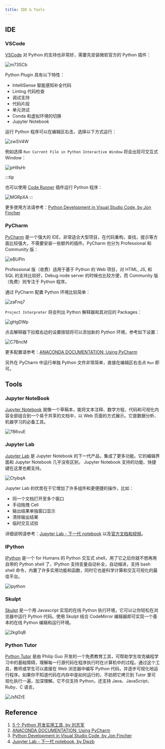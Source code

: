 ```yaml
---
title: IDE & Tools
---
```


## IDE

### VSCode

[VSCode](https://code.visualstudio.com/) 对 Python 的支持也非常好，需要先安装微软官方的 Python 插件：

<Img src='https://cosmos-x.oss-cn-hangzhou.aliyuncs.com/m73SCb.png' alt='m73SCb'/>

Python Plugin 具有以下特性：

- IntelliSense 智能感知补全代码
- Linting 代码检查
- 调试支持
- 代码片段
- 单元测试
- Conda 和虚拟环境的切换
- Jupyter Notebook

运行 Python 程序可以在编辑区右击，选择以下方式运行：

<Img w="280" src='https://cosmos-x.oss-cn-hangzhou.aliyuncs.com/zwSV4W.png' alt='zwSV4W'/>

例如选择 `Run Current File in Python Interactive Window` 将会出现可交互式 Window：

<Img src='https://cosmos-x.oss-cn-hangzhou.aliyuncs.com/pH9sHr.png' alt='pH9sHr'/>

:::tip

也可以使用 [Code Runner](https://marketplace.visualstudio.com/items?itemName=formulahendry.code-runner) 插件运行 Python 程序：

<Img w="500" align="left" src='https://cosmos-x.oss-cn-hangzhou.aliyuncs.com/MGRpXA.png' alt='MGRpXA'/>

:::

更多使用方法请参考：[Python Development in Visual Studio Code, by Jon Fincher](https://realpython.com/python-development-visual-studio-code/)

### PyCharm

[PyCharm](https://www.jetbrains.com/pycharm/) 是一个强大的 IDE，非常适合大型项目，在代码重构，查找，提示等方面比较强大，不需要安装一些额外的插件。PyCharm 也分为 Professional 和 Community 版：

<Img w="500" src='https://cosmos-x.oss-cn-hangzhou.aliyuncs.com/eBUPln.png' alt='eBUPln'/>

Professional 版（收费）适用于基于 Python 的 Web 项目，对 HTML, JS, 和 SQL 的支持比较好，Debug node server 的时候也比较方便，而 Community 版（免费）则专注于 Python 程序。

通过 PyCharm 配置 Python 环境比较简单：

<Img w="550" src='https://cosmos-x.oss-cn-hangzhou.aliyuncs.com/zaFnq7.png' alt='zaFnq7'/>

`Project Interpreter` 将会列出 Python 解释器和其对应的 Packages：

<Img w="650" src='https://cosmos-x.oss-cn-hangzhou.aliyuncs.com/gHgDWp.png' alt='gHgDWp'/>

点击解释器下拉框右边的设置按钮将可以添加新的 Python 环境，参考如下设置：

<Img w="650" src='https://cosmos-x.oss-cn-hangzhou.aliyuncs.com/C7BncM.png' alt='C7BncM'/>

更多配置请参考：[ANACONDA DOCUMENTATION: Using PyCharm](https://docs.anaconda.com/anaconda/user-guide/tasks/pycharm/)

另外在 PyCharm 中运行单独 Python 文件非常简单，直接在编辑区右击点 `Run` 即可。

## Tools

### Jupyter NoteBook

[Jupyter Notebook](https://jupyter-notebook.readthedocs.io/en/stable/) 就像一个草稿本，能将文本注释、数学方程、代码和可视化内容全部组合到一个易于共享的文档中，以 Web 页面的方式展示。它是数据分析、机器学习的必备工具。

<Img legend="Figure: Jupyter User Interface" origin="https://jupyter.org/" src='https://cosmos-x.oss-cn-hangzhou.aliyuncs.com/7B6vuE.png' alt='7B6vuE'/>

### Jupyter Lab

[Jupyter Lab](https://jupyterlab.readthedocs.io/en/stable/) 是 Jupyter Notebook 的下一代产品，集成了更多功能。它的编辑界面和 Jupyter Notebook 几乎没有区别， Jupyter Notebook 支持的功能、快捷键在这里也都支持。

<Img legend="Figure: Jupyter Lab User Interface" origin="https://jupyterlab.readthedocs.io/en/stable/" src='https://cosmos-x.oss-cn-hangzhou.aliyuncs.com/CtybqA.png' alt='CtybqA'/>

Jupyter Lab 的优势在于它增加了许多组件和更便捷的操作，比如：

- 同一个文档打开至多个窗口
- 手动拖拽 Cell
- 输出结果单独窗口显示
- 清除输出结果
- 临时交互试验

详细说明请参考：[Jupyter Lab - 下一代 notebook](https://zhuanlan.zhihu.com/p/38612108) 以及[官方文档和视频](https://jupyterlab.readthedocs.io/en/stable/)。

### IPython

[IPython](https://www.ipython.org/) 是一个 for Humans 的 Python 交互式 shell，用了它之后你就不想再用自带的 Python shell 了，IPython 支持变量自动补全，自动缩进，支持 bash shell 命令，内置了许多实用功能和函数，同时它也是科学计算和交互可视化的最佳平台。

<Img src='https://cosmos-x.oss-cn-hangzhou.aliyuncs.com/ipython.png' alt='ipython'/>

### Skulpt

[Skulpt](http://skulpt.org/using.html) 是一个用 Javascript 实现的在线 Python 执行环境，它可以让你轻松在浏览器中运行 Python 代码。使用 Skulpt 结合 CodeMirror 编辑器即可实现一个基本的在线 Python 编辑和运行环境。

<Img src='https://cosmos-x.oss-cn-hangzhou.aliyuncs.com/2kg0qB.png' alt='2kg0qB'/>

### Python Tutor

[Python Tutor](http://www.pythontutor.com/) 是由 Philip Guo 开发的一个免费教育工具，可帮助学生攻克编程学习中的基础障碍，理解每一行源代码在程序执行时在计算机中的过程。通过这个工具，教师或学生可以直接在 Web 浏览器中编写 Python 代码，并逐步可视化地运行程序。如果你不知道代码在内存中是如何运行的，不妨把它拷贝到 Tutor 里可视化执行一遍，加深理解。它不仅支持 Python，还支持 Java、JavaScript、Ruby、C 语言。

<Img src='https://cosmos-x.oss-cn-hangzhou.aliyuncs.com/JsNZrE.gif' alt='JsNZrE'/>

## Reference

1. [5 个 Python 开发实用工具, by 刘志军](https://foofish.net/pycon-tools.html)
2. [ANACONDA DOCUMENTATION: Using PyCharm](https://docs.anaconda.com/anaconda/user-guide/tasks/pycharm/)
3. [Python Development in Visual Studio Code, by Jon Fincher](https://realpython.com/python-development-visual-studio-code/)
4. [Jupyter Lab - 下一代 notebook, by Dwzb](https://zhuanlan.zhihu.com/p/38612108)
